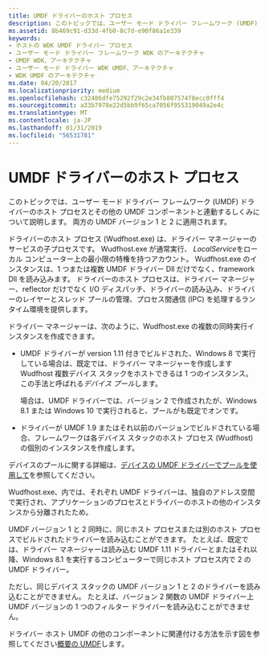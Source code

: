 ```yaml
---
title: UMDF ドライバーのホスト プロセス
description: このトピックでは、ユーザー モード ドライバー フレームワーク (UMDF) ドライバーのホスト プロセスとその他の UMDF コンポーネントと連動するしくみについて説明します。 両方の UMDF バージョン 1 と 2 に適用されます。
ms.assetid: 8b469c91-d33d-4fb0-8c7d-e90f86a1e339
keywords:
- ホストの WDK UMDF ドライバー プロセス
- ユーザー モード ドライバー フレームワーク WDK のアーキテクチャ
- UMDF WDK、アーキテクチャ
- ユーザー モード ドライバー WDK UMDF、アーキテクチャ
- WDK UMDF のアーキテクチャ
ms.date: 04/20/2017
ms.localizationpriority: medium
ms.openlocfilehash: c32486dfe75292f29c2e34fb807574f8ecc0fff4
ms.sourcegitcommit: a33b7978e22d5bb9f65ca7056f955319049a2e4c
ms.translationtype: MT
ms.contentlocale: ja-JP
ms.lasthandoff: 01/31/2019
ms.locfileid: "56531781"
---
```

# <a name="umdf-driver-host-process"></a>UMDF ドライバーのホスト プロセス


このトピックでは、ユーザー モード ドライバー フレームワーク (UMDF) ドライバーのホスト プロセスとその他の UMDF コンポーネントと連動するしくみについて説明します。 両方の UMDF バージョン 1 と 2 に適用されます。

ドライバーのホスト プロセス (Wudfhost.exe) は、ドライバー マネージャーのサービスの子プロセスです。 Wudfhost.exe が通常実行、 *LocalService*をローカル コンピューター上の最小限の特権を持つアカウント。 Wudfhost.exe のインスタンスは、1 つまたは複数 UMDF ドライバー Dll だけでなく、framework Dll を読み込みます。 ドライバーのホスト プロセスは、ドライバー マネージャー、reflector だけでなく I/O ディスパッチ、ドライバーの読み込み、ドライバーのレイヤーとスレッド プールの管理、プロセス間通信 (IPC) を処理するランタイム環境を提供します。

ドライバー マネージャーは、次のように、Wudfhost.exe の複数の同時実行インスタンスを作成できます。

-   UMDF ドライバーが version 1.11 付きでビルドされた、Windows 8 で実行している場合は、既定では、ドライバー マネージャーを作成します Wudfhost 複数デバイス スタックをホストできるは 1 つのインスタンス。 この手法と呼ばれる*デバイス プール*します。

    場合は、UMDF ドライバーでは、バージョン 2 で作成されたが、Windows 8.1 または Windows 10 で実行されると、プールがも既定でオンです。

-   ドライバーが UMDF 1.9 またはそれ以前のバージョンでビルドされている場合、フレームワークは各デバイス スタックのホスト プロセス (Wudfhost) の個別のインスタンスを作成します。

デバイスのプールに関する詳細は、[デバイスの UMDF ドライバーでプールを使用して](using-device-pooling-in-umdf-drivers.md)を参照してください。

Wudfhost.exe、内では、それぞれ UMDF ドライバーは、独自のアドレス空間で実行され、アプリケーションのプロセスとドライバーのホストの他のインスタンスから分離されたため。

UMDF バージョン 1 と 2 同時に、同じホスト プロセスまたは別のホスト プロセスでビルドされたドライバーを読み込むことができます。 たとえば、既定では、ドライバー マネージャーは読み込む UMDF 1.11 ドライバーとまたはそれ以降、Windows 8.1 を実行するコンピューターで同じホスト プロセス内で 2 の UMDF ドライバー。

ただし、同じデバイス スタックの UMDF バージョン 1 と 2 のドライバーを読み込むことができません。 たとえば、バージョン 2 関数の UMDF ドライバー上 UMDF バージョンの 1 つのフィルター ドライバーを読み込むことができません。

ドライバー ホスト UMDF の他のコンポーネントに関連付ける方法を示す図を参照してください[概要の UMDF](overview-of-the-umdf.md)します。

 

 





